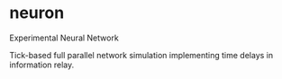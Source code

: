 # neuron
Experimental Neural Network

Tick-based full parallel network simulation implementing time delays in information relay.
